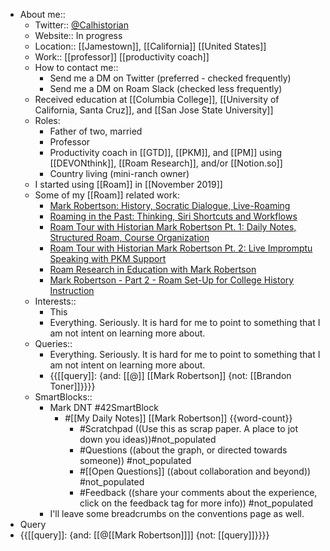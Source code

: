 - About me:: 
    - Twitter:: [@Calhistorian](https://www.twitter.com/calhistorian) 
    - Website:: In progress
    - Location:: [[Jamestown]], [[California]] [[United States]]
    - Work:: [[professor]] [[productivity coach]] 
    - How to contact me::
        - Send me a DM on Twitter (preferred - checked frequently)
        - Send me a DM on Roam Slack (checked less frequently)
    - Received education at [[Columbia College]], [[University of California, Santa Cruz]], and [[San Jose State University]]
    - Roles:
        - Father of two, married
        - Professor
        - Productivity coach in [[GTD]], [[PKM]], and [[PM]] using [[DEVONthink]], [[Roam Research]], and/or [[Notion.so]]
        - Country living (mini-ranch owner)
    - I started using [[Roam]] in [[November 2019]]
    - Some of my [[Roam]] related work:
        - [Mark Robertson: History, Socratic Dialogue, Live-Roaming](https://www.buzzsprout.com/1194506/4875515)
        - [Roaming in the Past: Thinking, Siri Shortcuts and Workflows](https://www.roambrain.com/roaming-in-the-past/)
        - [Roam Tour with Historian Mark Robertson Pt. 1: Daily Notes, Structured Roam, Course Organization](https://youtu.be/O3Chd8ECy2A)
        - [Roam Tour with Historian Mark Robertson Pt. 2: Live Impromptu Speaking with PKM Support](https://youtu.be/cO_z04mfG90)
        - [Roam Research in Education with Mark Robertson](https://youtu.be/bSbuOPgHL3E)
        - [Mark Robertson - Part 2 - Roam Set-Up for College History Instruction](https://youtu.be/_QJ6Nt2r_xg)
    - Interests::
        - This
        - Everything. Seriously. It is hard for me to point to something that I am not intent on learning more about. 
    - Queries::
        - Everything. Seriously. It is hard for me to point to something that I am not intent on learning more about. 
        - {{[[query]]: {and: [[@]] [[Mark Robertson]] {not: [[Brandon Toner]]}}}}
    - SmartBlocks::
        - Mark DNT #42SmartBlock
            - #[[My Daily Notes]] [[Mark Robertson]] {{word-count}}
                - #Scratchpad ((Use this as scrap paper. A place to jot down you ideas))#not_populated
                - #Questions ((about the graph, or directed towards someone)) #not_populated
                - #[[Open Questions]] ((about collaboration and beyond)) #not_populated
                - #Feedback ((share your comments about the experience, click on the feedback tag for more info)) #not_populated
        - I'll leave some breadcrumbs on the conventions page as well.
- Query
- {{[[query]]: {and: [[@[[Mark Robertson]]]] {not: [[query]]}}}}
